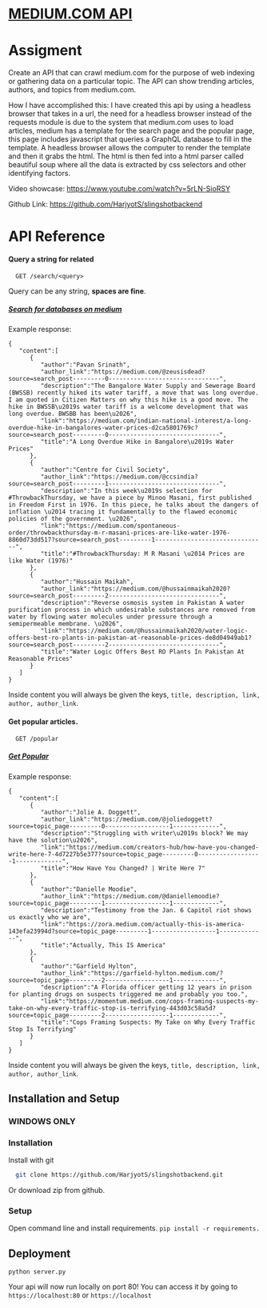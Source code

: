 
# [MEDIUM.COM API](https://mediumapi.harjyotsahni.com/)

# Assigment
Create an API that can crawl medium.com for the purpose of web indexing or gathering data on a particular topic. The API  can show trending articles, authors, and topics from medium.com.

How I have accomplished this: I have created this api by using a headless browser that takes in a url, the need for a headless browser instead of the requests module is due to the system that medium.com uses to load articles, medium has a template for the search page and the popular page, this page includes javascript that queries a GraphQL database to fill in the template. A headless browser allows the computer to render the template and then it grabs the html. The html is then fed into a html parser called beautiful soup where all the data is extracted by css selectors and other identifying factors. 

Video showcase: https://www.youtube.com/watch?v=5rLN-SioRSY

Github Link: https://github.com/HarjyotS/slingshotbackend
# API Reference

#### Query a string for related 
```http
  GET /search/<query>
```
Query can be any string, **spaces are fine**.
##### [Search for databases on medium](https://mediumapi.harjyotsahni.com/search/database)

Example response:

```
{
   "content":[
      {
         "author":"Pavan Srinath",
         "author_link":"https://medium.com/@zeusisdead?source=search_post---------0-------------------------------",
         "description":"The Bangalore Water Supply and Sewerage Board (BWSSB) recently hiked its water tariff, a move that was long overdue. I am quoted in Citizen Matters on why this hike is a good move. The hike in BWSSB\u2019s water tariff is a welcome development that was long overdue. BWSBB has been\u2026",
         "link":"https://medium.com/indian-national-interest/a-long-overdue-hike-in-bangalores-water-prices-d2ca5801769c?source=search_post---------0-------------------------------",
         "title":"A Long Overdue Hike in Bangalore\u2019s Water Prices"
      },
      {
         "author":"Centre for Civil Society",
         "author_link":"https://medium.com/@ccsindia?source=search_post---------1-------------------------------",
         "description":"In this week\u2019s selection for #ThrowbackThursday, we have a piece by Minoo Masani, first published in Freedom First in 1976. In this piece, he talks about the dangers of inflation \u2014 tracing it fundamentally to the flawed economic policies of the government. \u2026",
         "link":"https://medium.com/spontaneous-order/throwbackthursday-m-r-masani-prices-are-like-water-1976-8860d73dd517?source=search_post---------1-------------------------------",
         "title":"#ThrowbackThursday: M R Masani \u2014 Prices are like Water (1976)"
      },
      {
         "author":"Hussain Maikah",
         "author_link":"https://medium.com/@hussainmaikah2020?source=search_post---------2-------------------------------",
         "description":"Reverse osmosis system in Pakistan A water purification process in which undesirable substances are removed from water by flowing water molecules under pressure through a semipermeable membrane. \u2026",
         "link":"https://medium.com/@hussainmaikah2020/water-logic-offers-best-ro-plants-in-pakistan-at-reasonable-prices-de8d04949ab1?source=search_post---------2-------------------------------",
         "title":"Water Logic Offers Best RO Plants In Pakistan At Reasonable Prices"
      }
   ]
}
```
Inside content you will always be given the keys, `title, description, link, author, author_link`.


#### Get popular articles.

```http
  GET /popular
```
##### [Get Popular](https://mediumapi.harjyotsahni.com/popular)
Example response:
```
{
   "content":[
      {
         "author":"Jolie A. Doggett",
         "author_link":"https://medium.com/@joliedoggett?source=topic_page---------0------------------1-------------",
         "description":"Struggling with writer\u2019s block? We may have the solution\u2026",
         "link":"https://medium.com/creators-hub/how-have-you-changed-write-here-7-4d7227b5e377?source=topic_page---------0------------------1-------------",
         "title":"How Have You Changed? | Write Here 7"
      },
      {
         "author":"Danielle Moodie",
         "author_link":"https://medium.com/@daniellemoodie?source=topic_page---------1------------------1-------------",
         "description":"Testimony from the Jan. 6 Capitol riot shows us exactly who we are",
         "link":"https://zora.medium.com/actually-this-is-america-143efa23994d?source=topic_page---------1------------------1-------------",
         "title":"Actually, This IS America"
      },
      {
         "author":"Garfield Hylton",
         "author_link":"https://garfield-hylton.medium.com/?source=topic_page---------2------------------1-------------",
         "description":"A Florida officer getting 12 years in prison for planting drugs on suspects triggered me and probably you too.",
         "link":"https://momentum.medium.com/cops-framing-suspects-my-take-on-why-every-traffic-stop-is-terrifying-443d03c58a5d?source=topic_page---------2------------------1-------------",
         "title":"Cops Framing Suspects: My Take on Why Every Traffic Stop Is Terrifying"
      }
   ]
}
```
Inside content you will always be given the keys, `title, description, link, author, author_link`.


## Installation and Setup
### **WINDOWS ONLY**

### Installation
Install with git

```bash
  git clone https://github.com/HarjyotS/slingshotbackend.git
```
Or download zip from github.

### Setup
Open command line and install requirements.
`pip install -r requirements.`


## Deployment
`python server.py`

Your api will now run locally on port 80!
You can access it by going to `https://localhost:80` or `https://localhost`
